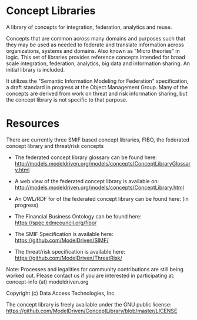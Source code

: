 # Concept Libraries
A library of concepts for integration, federation, analytics and reuse.

Concepts that are common across many domains and purposes such that they may be used as needed to federate and translate  information across organizations, systems and domains. Also known as "Micro theories" in logic. This set of libraries provides reference concepts intended for broad scale integration, federation, analytics, big data and information sharing. An initial library is included.

It utilizes the "Semantic Information Modeling for Federation" specification, a draft standard in progress at the Object Management Group.
Many of the concepts are derived from work on threat and risk information sharing, but the concept library is not specific to that purpose.

Resources
=========

There are currently three SMIF based concept libraries, FIBO, the federated concept library and threat/risk concepts

* The federated concept library glossary can be found here: http://models.modeldriven.org/models/concepts/ConceptLibraryGlossary.html

* A web view of the federated concept library is available on: http://models.modeldriven.org/models/concepts/ConceptLibrary.html

* An OWL/RDF for of the federated concept library can be found here: (in progress)

* The Financial Business Ontology can be found here: https://spec.edmcouncil.org/fibo/

* The SMIF Specification is available here: https://github.com/ModelDriven/SIMF/

* The threat/risk specification is available here: https://github.com/ModelDriven/ThreatRisk/

Note: Processes and legalities for community contributions are still being worked out. Please contact us if you are interested in participating at: concept-info (at) modeldriven.org

Copyright (c) Data Access Technologies, Inc. 

The concept library is freely available under the GNU public license: https://github.com/ModelDriven/ConceptLibrary/blob/master/LICENSE

